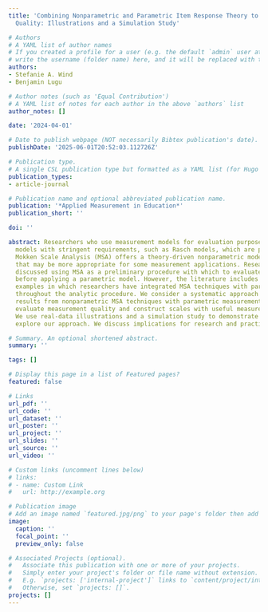 ```yaml
---
title: 'Combining Nonparametric and Parametric Item Response Theory to Explore Data
  Quality: Illustrations and a Simulation Study'

# Authors
# A YAML list of author names
# If you created a profile for a user (e.g. the default `admin` user at `content/authors/admin/`), 
# write the username (folder name) here, and it will be replaced with their full name and linked to their profile.
authors:
- Stefanie A. Wind
- Benjamin Lugu

# Author notes (such as 'Equal Contribution')
# A YAML list of notes for each author in the above `authors` list
author_notes: []

date: '2024-04-01'

# Date to publish webpage (NOT necessarily Bibtex publication's date).
publishDate: '2025-06-01T20:52:03.112726Z'

# Publication type.
# A single CSL publication type but formatted as a YAML list (for Hugo requirements).
publication_types:
- article-journal

# Publication name and optional abbreviated publication name.
publication: '*Applied Measurement in Education*'
publication_short: ''

doi: ''

abstract: Researchers who use measurement models for evaluation purposes often select
  models with stringent requirements, such as Rasch models, which are parametric.
  Mokken Scale Analysis (MSA) offers a theory-driven nonparametric modeling approach
  that may be more appropriate for some measurement applications. Researchers have
  discussed using MSA as a preliminary procedure with which to evaluate data quality
  before applying a parametric model. However, the literature includes only a few
  examples in which researchers have integrated MSA techniques with parametric models
  throughout the analytic procedure. We consider a systematic approach for integrating
  results from nonparametric MSA techniques with parametric measurement models to
  evaluate measurement quality and construct scales with useful measurement properties.
  We use real-data illustrations and a simulation study to demonstrate and systematically
  explore our approach. We discuss implications for research and practice.

# Summary. An optional shortened abstract.
summary: ''

tags: []

# Display this page in a list of Featured pages?
featured: false

# Links
url_pdf: ''
url_code: ''
url_dataset: ''
url_poster: ''
url_project: ''
url_slides: ''
url_source: ''
url_video: ''

# Custom links (uncomment lines below)
# links:
# - name: Custom Link
#   url: http://example.org

# Publication image
# Add an image named `featured.jpg/png` to your page's folder then add a caption below.
image:
  caption: ''
  focal_point: ''
  preview_only: false

# Associated Projects (optional).
#   Associate this publication with one or more of your projects.
#   Simply enter your project's folder or file name without extension.
#   E.g. `projects: ['internal-project']` links to `content/project/internal-project/index.md`.
#   Otherwise, set `projects: []`.
projects: []
---
```


